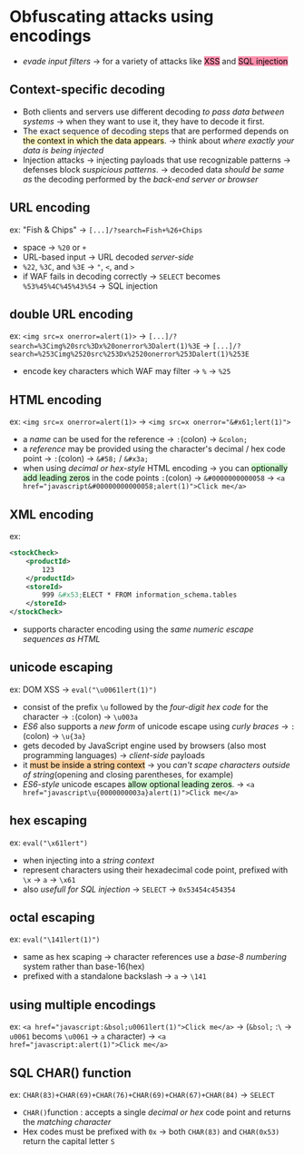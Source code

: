# Obfuscating attacks using encodings

- *evade input filters* -> for a variety of attacks like <mark style="background: #FF5582A6;">XSS</mark> and <mark style="background: #FF5582A6;">SQL injection</mark>
## Context-specific decoding

- Both clients and servers use different decoding *to pass data between systems* -> when they want to use it, they have to decode it first.
- The exact sequence of decoding steps that are performed depends on <mark style="background: #FFF3A3A6;">the context in which the data appears</mark>. -> think about *where exactly your data is being injected*  
- Injection attacks -> injecting payloads that use recognizable patterns -> defenses block *suspicious patterns*. -> decoded data *should be same as* the decoding performed by the *back-end server or browser*
## URL encoding

ex: "Fish & Chips" -> `[...]/?search=Fish+%26+Chips`
- space -> `%20` or `+`
-  URL-based input -> URL decoded *server-side*
- `%22`, `%3C`, and `%3E` ->  `"`, `<`, and `>`
- if WAF fails in decoding correctly -> `SELECT` becomes `%53%45%4C%45%43%54` -> SQL injection
## double URL encoding

ex: `<img src=x onerror=alert(1)>` -> `[...]/?search=%3Cimg%20src%3Dx%20onerror%3Dalert(1)%3E` -> `[...]/?search=%253Cimg%2520src%253Dx%2520onerror%253Dalert(1)%253E`
- encode key characters which WAF may filter -> `%` -> `%25`
## HTML encoding

ex: `<img src=x onerror=alert(1)>` -> `<img src=x onerror="&#x61;lert(1)">` 
- a *name* can be used for the reference -> `:`(colon) -> `&colon;`
- a *reference* may be provided using the character's decimal / hex code point -> `:`(colon) -> `&#58;` / `&#x3a;`
-  when using *decimal or hex-style* HTML encoding -> you can <mark style="background: #BBFABBA6;">optionally add leading zeros</mark> in the code points
   `:`(colon) -> `&#0000000000058` -> `<a href="javascript&#00000000000058;alert(1)">Click me</a>`
## XML encoding

ex:
```xml
<stockCheck>
    <productId>
        123
    </productId>
    <storeId>
        999 &#x53;ELECT * FROM information_schema.tables
    </storeId>
</stockCheck>
```
- supports character encoding using the *same numeric escape sequences as HTML*
## unicode escaping

ex: DOM XSS -> `eval("\u0061lert(1)")`
- consist of the prefix `\u` followed by the *four-digit hex code* for the character -> `:`(colon) -> `\u003a`
-  *ES6* also supports a *new form* of unicode escape using *curly braces* -> `:`(colon) ->  `\u{3a}`
- gets decoded by JavaScript engine used by browsers (also most programming languages) -> *client-side* payloads
- it <mark style="background: #FFB86CA6;">must be inside a string context</mark> -> you *can't scape characters outside of string*(opening and closing parentheses, for example)
-  *ES6-style* unicode escapes <mark style="background: #BBFABBA6;">allow optional leading zeros</mark>. -> `<a href="javascript\u{0000000003a}alert(1)">Click me</a>`

## hex escaping

ex: `eval("\x61lert")`
- when injecting into a *string context*
- represent characters using their hexadecimal code point, prefixed with `\x` -> `a` -> `\x61`
- also *usefull for SQL injection* -> `SELECT` -> `0x53454c454354`
## octal escaping

ex: `eval("\141lert(1)")`
- same as hex scaping -> character references use a *base-8 numbering* system rather than base-16(hex)
- prefixed with a standalone backslash -> `a` -> `\141`

## using multiple encodings

ex: `<a href="javascript:&bsol;u0061lert(1)">Click me</a>` -> (`&bsol;` :`\` -> `u0061` becoms `\u0061` -> `a` character) 
-> `<a href="javascript:alert(1)">Click me</a>`
## SQL CHAR() function

ex: `CHAR(83)+CHAR(69)+CHAR(76)+CHAR(69)+CHAR(67)+CHAR(84)` -> `SELECT`
- `CHAR()`function : accepts a single *decimal or hex* code point and returns the *matching character*
- Hex codes must be prefixed with `0x` -> both `CHAR(83)` and `CHAR(0x53)` return the capital letter `S`
